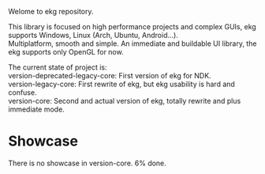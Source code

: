 Welome to ekg repository.

This library is focused on high performance projects and complex GUIs, ekg supports Windows, Linux (Arch, Ubuntu, Android...).  
Multiplatform, smooth and simple. An immediate and buildable UI library, the ekg supports only OpenGL for now.

The current state of project is:  
version-deprecated-legacy-core: First version of ekg for NDK.  
version-legacy-core: First rewrite of ekg, but ekg usability is hard and confuse.  
version-core: Second and actual version of ekg, totally rewrite and plus immediate mode.

# Showcase

There is no showcase in version-core.
6% done.
